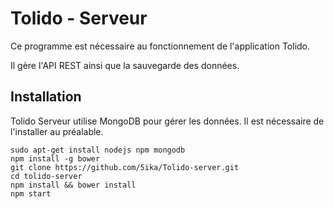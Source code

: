 # Tolido - Serveur

Ce programme est nécessaire au fonctionnement de l'application Tolido.

Il gère l'API REST ainsi que la sauvegarde des données.

## Installation
Tolido Serveur utilise MongoDB pour gérer les données. Il est nécessaire de l'installer au préalable.

```
sudo apt-get install nodejs npm mongodb
npm install -g bower
git clone https://github.com/5ika/Tolido-server.git
cd tolido-server
npm install && bower install
npm start
```
